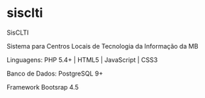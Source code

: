 # sisclti
SisCLTI

Sistema para Centros Locais de Tecnologia da Informação da MB

Linguagens: PHP 5.4+ | HTML5 | JavaScript | CSS3

Banco de Dados: PostgreSQL 9+

Framework Bootsrap 4.5